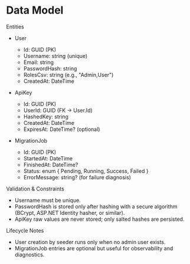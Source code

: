 # Data Model

Entities

- User
  - Id: GUID (PK)
  - Username: string (unique)
  - Email: string
  - PasswordHash: string
  - RolesCsv: string (e.g., "Admin,User")
  - CreatedAt: DateTime

- ApiKey
  - Id: GUID (PK)
  - UserId: GUID (FK -> User.Id)
  - HashedKey: string
  - CreatedAt: DateTime
  - ExpiresAt: DateTime? (optional)

- MigrationJob
  - Id: GUID (PK)
  - StartedAt: DateTime
  - FinishedAt: DateTime?
  - Status: enum { Pending, Running, Success, Failed }
  - ErrorMessage: string? (for failure diagnosis)

Validation & Constraints

- Username must be unique.
- PasswordHash is stored only after hashing with a secure algorithm (BCrypt, ASP.NET Identity hasher, or similar).
- ApiKey raw values are never stored; only salted hashes are persisted.

Lifecycle Notes

- User creation by seeder runs only when no admin user exists.
- MigrationJob entries are optional but useful for observability and diagnostics.
